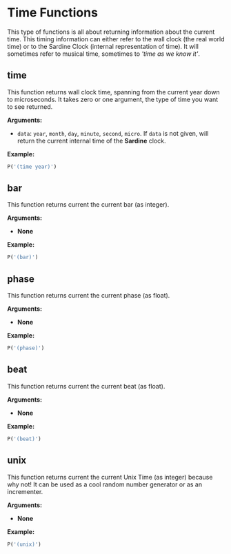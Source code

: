 # Time Functions

This type of functions is all about returning information about the current time. This timing information can either refer to the wall clock (the real world time) or to the Sardine Clock (internal representation of time). It will sometimes refer to musical time, sometimes to *'time as we know it'*.

## time

This function returns wall clock time, spanning from the current year down to microseconds. It takes zero or one argument, the type of time you want to see returned.

**Arguments:**
- `data`: `year`, `month`, `day`, `minute`, `second`, `micro`. If `data` is not given, will return the current internal time of the **Sardine** clock.

**Example:**
```python
P('(time year)')
```

## bar

This function returns current the current bar (as integer).

**Arguments:** 
- **None**

**Example:**
```python
P('(bar)')
```

## phase

This function returns current the current phase (as float).

**Arguments:** 
- **None**

**Example:**
```python
P('(phase)')
```

## beat

This function returns current the current beat (as float).

**Arguments:** 
- **None**


**Example:**
```python
P('(beat)')
```

## unix

This function returns current the current Unix Time (as integer) because why not! It can be used as a cool random number generator or as an incrementer.

**Arguments:** 
- **None**

**Example:**
```python
P('(unix)')
```
